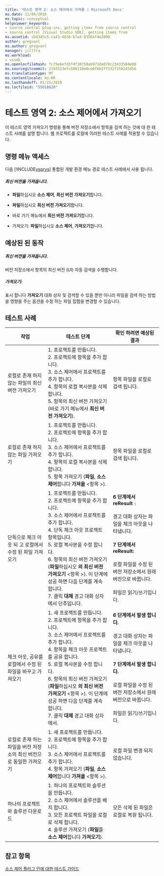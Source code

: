 ```yaml
---
title: '테스트 영역 2: 소스 제어에서 가져올 | Microsoft Docs'
ms.date: 11/04/2016
ms.topic: conceptual
helpviewer_keywords:
- source control plug-ins, getting items from source control
- source control [Visual Studio SDK], getting items from
ms.assetid: cbd345c5-ca43-4630-b7a4-85564f4e2090
author: gregvanl
ms.author: gregvanl
manager: jillfra
ms.workload:
- vssdk
ms.openlocfilehash: fc75e6efd3f4f30758ab971da078c23433504e80
ms.sourcegitcommit: 2193323efc608118e0ce6f6b2ff532f158245d56
ms.translationtype: MT
ms.contentlocale: ko-KR
ms.lasthandoff: 01/25/2019
ms.locfileid: "55018620"
---
```

# <a name="test-area-2-get-from-source-control"></a>테스트 영역 2: 소스 제어에서 가져오기
이 테스트 영역 가져오기 명령을 통해 버전 저장소에서 항목을 검색 하는 것에 대 한 테스트 사례를 설명 합니다. 웹 프로젝트를 로컬에 이러한 테스트 사례를 적용할 수 있습니다.  
  
## <a name="command-menu-access"></a>명령 메뉴 액세스  
 다음 [!INCLUDE[vsprvs](../../code-quality/includes/vsprvs_md.md)] 통합된 개발 환경 메뉴 경로 테스트 사례에서 사용 됩니다.  
  
##### <a name="get-latest-version"></a>최신 버전을 가져옵니다.  
  
-   **파일**하십시오 **소스 제어**, **최신 버전 가져오기**합니다.  
  
-   **파일**하십시오 **최신 버전 가져오기**합니다.  
  
-   바로 가기 메뉴에서 **최신 버전 가져오기**합니다.  
  
-   가져오기: **파일**하십시오 **소스 제어**, **가져오기**합니다.  
  
## <a name="expected-behavior"></a>예상된 된 동작  
  
##### <a name="get-latest-version"></a>최신 버전을 가져옵니다.  
 버전 저장소에서 항목의 최신 버전 (UI) 자동 검색을 수행합니다.  
  
##### <a name="get"></a>가져오기:  
 표시 합니다 **가져오기** 대화 상자 및 검색할 수 있을 뿐만 아니라 파일을 검색 하는 방법을 영향을 주는 옵션을 수정 하는 파일 집합을 변경할 수 있습니다.  
  
## <a name="test-cases"></a>테스트 사례  
  
|작업|테스트 단계|확인 하려면 예상된 결과|  
|------------|----------------|--------------------------------|  
|로컬로 존재 하지 않는 파일의 최신 버전 가져오기|1.  프로젝트를 만듭니다.<br />2.  프로젝트에 항목을 추가 합니다.<br />3.  소스 제어에서 프로젝트를 추가 합니다.<br />4.  항목의 로컬 복사본을 삭제 합니다.<br />5.  항목의 최신 버전 가져오기 (바로 가기 메뉴에서 **최신 버전 가져오기**).|항목 파일을 로컬로 검색 됩니다.|  
|로컬로 존재 하지 않는 파일 가져오기|1.  프로젝트를 만듭니다.<br />2.  프로젝트에 항목을 추가 합니다.<br />3.  소스 제어에서 프로젝트를 추가 합니다.<br />4.  항목의 로컬 복사본을 삭제 합니다.<br />5.  항목 가져오기 (**파일**, **소스 제어**합니다 **가져올** \<항목 >).|항목 파일을 로컬로 검색 됩니다.|  
|단독으로 체크 아웃 되 고 로컬에서 수정 된 파일 가져오기|1.  프로젝트를 만듭니다.<br />2.  프로젝트에 항목을 추가 합니다.<br />3.  소스 제어에서 프로젝트를 추가 합니다.<br />4.  단독 체크 아웃 프로젝트 항목입니다.<br />5.  로컬 복사본을 수정 합니다.<br />6.  항목의 최신 버전 가져오기 (**파일**하십시오 **의 최신 버전 가져오기** \<항목 >). 이 단계에 성공 하면 다음 단계를 계속 합니다.<br />7.  클릭 **대체** 경고 대화 상자에서 단추입니다.|**6 단계에서 reResult** `:`<br /><br /> 경고 대화 상자는 파일을 체크 아웃을 나타냅니다.<br /><br /> **7 단계에서 reResult:**<br /><br /> 로컬 파일을 수정 된 버전 저장소에서 원래 버전으로 바뀝니다.<br /><br /> 파일은 읽기/쓰기입니다.|  
|체크 아웃, 공유를 로컬에서 수정 된 파일을 바꾸고 가져오기|1.  새 프로젝트를 만듭니다.<br />2.  프로젝트에 항목을 추가 합니다.<br />3.  소스 제어에서 프로젝트를 추가 합니다.<br />4.  항목을 체크 아웃 프로젝트를 공유 합니다.<br />5.  로컬 복사본을 수정 합니다.<br />6.  항목의 최신 버전 가져오기 (**파일**하십시오 **의 최신 버전 가져오기** \<항목 >). 이 단계에 성공 하면 다음 단계를 계속 합니다.<br />7.  클릭 **대체** 경고 대화 상자에서.|**6 단계에서 발생 합니다.**<br /><br /> 경고 대화 상자는 파일을 체크 아웃을 나타냅니다.<br /><br /> **7 단계에서 발생 합니다.**<br /><br /> 로컬 파일을 수정 된 버전 저장소에서 원래 버전으로 바뀝니다.<br /><br /> 파일은 읽기/쓰기입니다.|  
|로컬로 존재 하는 파일을 버전 저장소의 최신 버전으로 동일한 가져오기|1.  새 프로젝트를 만듭니다.<br />2.  프로젝트에 항목을 추가 합니다.<br />3.  소스 제어에서 프로젝트를 추가 합니다.<br />4.  항목 가져오기 (**파일**, **소스 제어**합니다 **가져올** \<항목 >).|로컬 파일 변경 되지 않습니다.|  
|하나의 프로젝트와 솔루션 다운로드|1.  하나의 프로젝트와 솔루션을 만듭니다.<br />2.  소스 제어에서 솔루션을 배치 합니다.<br />3.  모든 프로젝트 파일을 로컬로 삭제 합니다.<br />4.  솔루션 가져오기 (**파일**를 **소스 제어**합니다 **가져오기**).|모든 삭제 된 파일은 로컬로 복원 됩니다.|  
  
## <a name="see-also"></a>참고 항목  
 [소스 제어 플러그 인에 대한 테스트 가이드](../../extensibility/internals/test-guide-for-source-control-plug-ins.md)